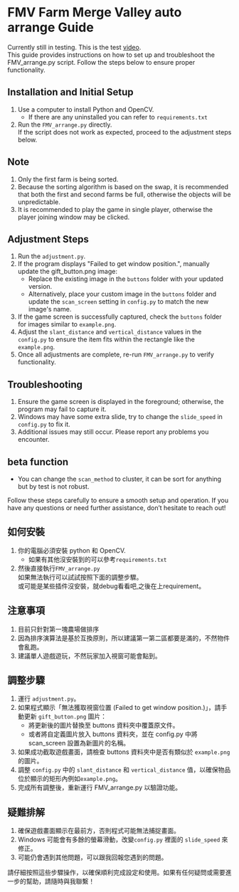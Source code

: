# FMV Farm Merge Valley auto arrange Guide
Currently still in testing. This is the test [video](https://www.youtube.com/watch?v=c2oZA5ccOqs).  
This guide provides instructions on how to set up and troubleshoot the FMV_arrange.py script. Follow the steps below to ensure proper functionality.
## Installation and Initial Setup
1. Use a computer to install Python and OpenCV.
   * If there are any uninstalled you can refer to `requirements.txt`
2. Run the `FMV_arrange.py` directly.  
If the script does not work as expected, proceed to the adjustment steps below.
## Note
1. Only the first farm is being sorted.
2. Because the sorting algorithm is based on the swap, it is recommended that both the first and second farms be full, otherwise the objects will be unpredictable.
3. It is recommended to play the game in single player, otherwise the player joining window may be clicked.
## Adjustment Steps
1. Run the `adjustment.py`.
2. If the program displays "Failed to get window position.", manually update the gift_button.png image:
   * Replace the existing image in the `buttons` folder with your updated version.
   * Alternatively, place your custom image in the `buttons` folder and update the `scan_screen` setting in `config.py` to match the new image's name.
3. If the game screen is successfully captured, check the `buttons` folder for images similar to `example.png`.
4. Adjust the `slant_distance` and `vertical_distance` values in the `config.py` to ensure the item fits within the rectangle like the `example.png`.
7. Once all adjustments are complete, re-run `FMV_arrange.py` to verify functionality.
## Troubleshooting
1. Ensure the game screen is displayed in the foreground; otherwise, the program may fail to capture it.
2. Windows may have some extra slide, try to change the `slide_speed` in `config.py` to fix it.
3. Additional issues may still occur. Please report any problems you encounter.

## beta function
* You can change the `scan_method` to cluster, it can be sort for anything but by test is not robust.

Follow these steps carefully to ensure a smooth setup and operation. If you have any questions or need further assistance, don’t hesitate to reach out!

## 如何安裝
1. 你的電腦必須安裝 python 和 OpenCV.
   * 如果有其他沒安裝到的可以參考`requirements.txt`
2. 然後直接執行`FMV_arrange.py`  
如果無法執行可以試試按照下面的調整步驟。  
或可能是某些插件沒安裝，就debug看看吧,之後在上requirement。
## 注意事項
1. 目前只針對第一塊農場做排序
2. 因為排序演算法是基於互換原則，所以建議第一第二區都要是滿的，不然物件會亂跑。
3. 建議單人遊戲遊玩，不然玩家加入視窗可能會點到。
## 調整步驟
1. 運行 `adjustment.py`。
2. 如果程式顯示「無法獲取視窗位置 (Failed to get window position.)」，請手動更新 `gift_button.png` 圖片：
   * 將更新後的圖片替換至 buttons 資料夾中覆蓋原文件。
   * 或者將自定義圖片放入 buttons 資料夾，並在 config.py 中將 scan_screen 設置為新圖片的名稱。
3. 如果成功截取遊戲畫面，請檢查 buttons 資料夾中是否有類似於 `example.png` 的圖片。
4. 調整 `config.py` 中的 `slant_distance` 和 `vertical_distance` 值，以確保物品位於顯示的矩形內例如`example.png`。
5. 完成所有調整後，重新運行 FMV_arrange.py 以驗證功能。
## 疑難排解
1. 確保遊戲畫面顯示在最前方，否則程式可能無法捕捉畫面。
2. Windows 可能會有多餘的螢幕滑動，改變`config.py` 裡面的 `slide_speed` 來修正。
3. 可能仍會遇到其他問題，可以跟我回報您遇到的問題。

請仔細按照這些步驟操作，以確保順利完成設定和使用。如果有任何疑問或需要進一步的幫助，請隨時與我聯繫！
